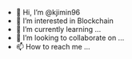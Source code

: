 - 👋 Hi, I’m @kjimin96
- 👀 I’m interested in Blockchain
- 🌱 I’m currently learning ...
- 💞️ I’m looking to collaborate on ...
- 📫 How to reach me ...

<!---
kjimin96/kjimin96 is a ✨ special ✨ repository because its `README.md` (this file) appears on your GitHub profile.
You can click the Preview link to take a look at your changes.
--->
